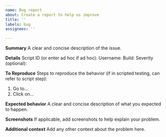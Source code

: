 ```yaml
---
name: Bug report
about: Create a report to help us improve
title: ''
labels: bug
assignees: ''

---
```


**Summary**
A clear and concise description of the issue.

**Details**
Script ID (or enter ad hoc if ad hoc):
Username: 
Build: 
Severity (optional):

**To Reproduce**
Steps to reproduce the behavior (if in scripted testing, can refer to script step):
1. Go to… 
2. Click on… 

**Expected behavior**
A clear and concise description of what you expected to happen.

**Screenshots**
If applicable, add screenshots to help explain your problem.

**Additional context**
Add any other context about the problem here.
